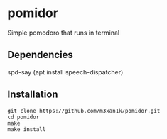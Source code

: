 # pomidor
Simple pomodoro that runs in terminal

## Dependencies
spd-say (apt install speech-dispatcher)

## Installation
```
git clone https://github.com/m3xan1k/pomidor.git
cd pomidor
make
make install
```
